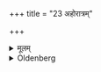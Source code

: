 +++
title = "23 अहोरात्रम्"

+++

<details><summary>मूलम्</summary>

अहोरात्रम् २३
</details>

<details><summary>Oldenberg</summary>

23. And (the study is interrupted) for one day and one night,
</details>
